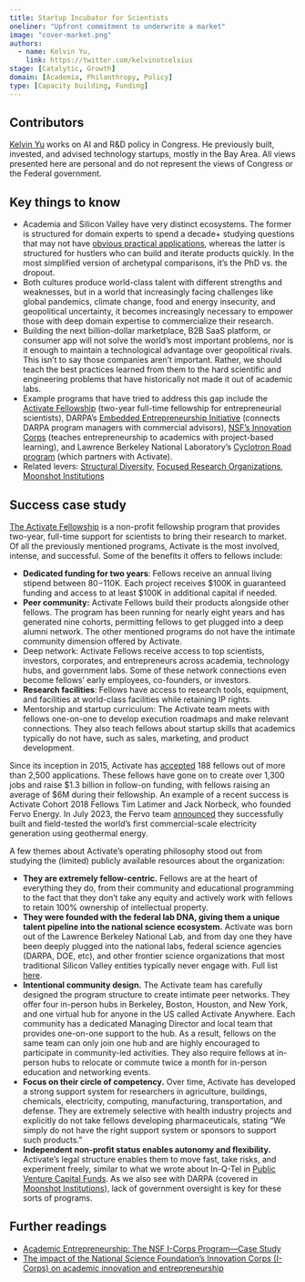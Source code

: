 ```yaml
---
title: Startup Incubator for Scientists
oneliner: "Upfront commitment to underwrite a market"
image: "cover-market.png"
authors:
  - name: Kelvin Yu,
    link: https://twitter.com/kelvinotcelsius
stage: [Catalytic, Growth]
domain: [Academia, Philanthropy, Policy]
type: [Capacity building, Funding]
---
```

## Contributors

[Kelvin Yu](https://www.kelv.me/) works on AI and R&D policy in Congress. He previously built, invested, and advised technology startups, mostly in the Bay Area. All views presented here are personal and do not represent the views of Congress or the Federal government.

## Key things to know

- Academia and Silicon Valley have very distinct ecosystems. The former is structured for domain experts to spend a decade+ studying questions that may not have [obvious practical applications](https://www.ias.edu/sites/default/files/library/UsefulnessHarpers.pdf), whereas the latter is structured for hustlers who can build and iterate products quickly. In the most simplified version of archetypal comparisons, it’s the PhD vs. the dropout.
- Both cultures produce world-class talent with different strengths and weaknesses, but in a world that increasingly facing challenges like global pandemics, climate change, food and energy insecurity, and geopolitical uncertainty, it becomes increasingly necessary to empower those with deep domain expertise to commercialize their research.
- Building the next billion-dollar marketplace, B2B SaaS platform, or consumer app will not solve the world’s most important problems, nor is it enough to maintain a technological advantage over geopolitical rivals. This isn’t to say those companies aren’t important. Rather, we should teach the best practices learned from them to the hard scientific and engineering problems that have historically not made it out of academic labs.
- Example programs that have tried to address this gap include the [Activate Fellowship](https://www.activate.org/fellowship) (two-year full-time fellowship for entrepreneurial scientists), DARPA’s [Embedded Entrepreneurship Initiative](https://eei.darpa.mil/#impact) (connects DARPA program managers with commercial advisors), [NSF’s Innovation Corps](https://new.nsf.gov/funding/initiatives/i-corps) (teaches entrepreneurship to academics with project-based learning), and Lawrence Berkeley National Laboratory’s [Cyclotron Road program](https://cyclotronroad.lbl.gov/) (which partners with Activate).
- Related levers: [Structural Diversity](/collection?lever=Structural%2520Diversity), [Focused Research Organizations](/collection?lever=Focused%2520Research%2520Organizations), [Moonshot Institutions](/collection?lever=Moonshot%2520Institutions)

## Success case study

[The Activate Fellowship](https://www.activate.org/fellowship) is a non-profit fellowship program that provides two-year, full-time support for scientists to bring their research to market. Of all the previously mentioned programs, Activate is the most involved, intense, and successful. Some of the benefits it offers to fellows include:

- **Dedicated funding for two years**: Fellows receive an annual living stipend between $80-$110K. Each project receives $100K in guaranteed funding and access to at least $100K in additional capital if needed.
-  **Peer community:** Activate Fellows build their products alongside other fellows. The program has been running for nearly eight years and has generated nine cohorts, permitting fellows to get plugged into a deep alumni network. The other mentioned programs do not have the intimate community dimension offered by Activate.
- Deep network: Activate Fellows receive access to top scientists, investors, corporates, and entrepreneurs across academia, technology hubs, and government labs. Some of these network connections even become fellows’ early employees, co-founders, or investors.
- **Research facilities**: Fellows have access to research tools, equipment, and facilities at world-class facilities while retaining IP rights.
- Mentorship and startup curriculum: The Activate team meets with fellows one-on-one to develop execution roadmaps and make relevant connections. They also teach fellows about startup skills that academics typically do not have, such as sales, marketing, and product development.

Since its inception in 2015, Activate has [accepted](https://www.activate.org/impact) 188 fellows out of more than 2,500 applications. These fellows have gone on to create over 1,300 jobs and raise $1.3 billion in follow-on funding, with fellows raising an average of $6M during their fellowship. An example of a recent success is Activate Cohort 2018 Fellows Tim Latimer and Jack Norbeck, who founded Fervo Energy. In July 2023, the Fervo team [announced](https://twitter.com/TimMLatimer/status/1681304496234991620) they successfully built and field-tested the world’s first commercial-scale electricity generation using geothermal energy.

A few themes about Activate’s operating philosophy stood out from studying the (limited) publicly available resources about the organization:

- **They are extremely fellow-centric.** Fellows are at the heart of everything they do, from their community and educational programming to the fact that they don’t take any equity and actively work with fellows to retain 100% ownership of intellectual property.
- **They were founded with the federal lab DNA, giving them a unique talent pipeline into the national science ecosystem.** Activate was born out of the Lawrence Berkeley National Lab, and from day one they have been deeply plugged into the national labs, federal science agencies (DARPA, DOE, etc), and other frontier science organizations that most traditional Silicon Valley entities typically never engage with. Full list [here](https://www.activate.org/fellowship).
- **Intentional community design.** The Activate team has carefully designed the program structure to create intimate peer networks. They offer four in-person hubs in Berkeley, Boston, Houston, and New York, and one virtual hub for anyone in the US called Activate Anywhere. Each community has a dedicated Managing Director and local team that provides one-on-one support to the hub. As a result, fellows on the same team can only join one hub and are highly encouraged to participate in community-led activities. They also require fellows at in-person hubs to relocate or commute twice a month for in-person education and networking events.
- **Focus on their circle of competency.** Over time, Activate has developed a strong support system for researchers in agriculture, buildings, chemicals, electricity, computing, manufacturing, transportation, and defense. They are extremely selective with health industry projects and explicitly do not take fellows developing pharmaceuticals, stating “We simply do not have the right support system or sponsors to support such products.”
- **Independent non-profit status enables autonomy and flexibility.** Activate’s legal structure enables them to move fast, take risks, and experiment freely, similar to what we wrote about In-Q-Tel in [Public Venture Capital Funds](https://www.notion.so/Public-Venture-Capital-Funds-6fc42cbaa07247f5ac475a769be75195?pvs=21). As we also see with DARPA (covered in [Moonshot Institutions](https://www.notion.so/Moonshot-Institutions-8a6af497ccbe46be9b36d16160ce9f47?pvs=21)), lack of government oversight is key for these sorts of programs.

## Further readings

- [Academic Entrepreneurship: The NSF I-Corps Program—Case Study](https://ieeexplore.ieee.org/document/9536559)
- [The impact of the National Science Foundation’s Innovation Corps (I-Corps) on academic innovation and entrepreneurship](https://link.springer.com/article/10.1140/epjd/s10053-022-00562-9)